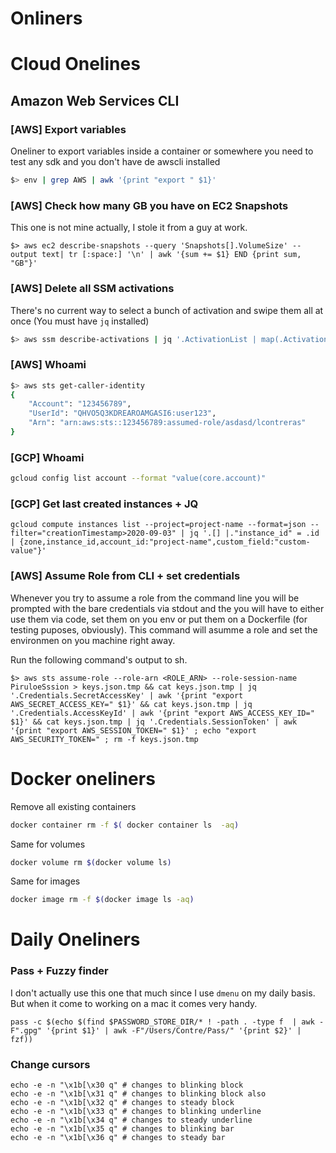 # Onliners

# Cloud Onelines

## Amazon Web Services CLI

### [AWS] Export variables

Oneliner to export variables inside a container or somewhere you need to test any sdk and you don't have de awscli installed

```bash
$> env | grep AWS | awk '{print "export " $1}'
```

### [AWS] Check how many GB you have on EC2 Snapshots

This one is not mine actually, I stole it from a guy at work.

```shell	
$> aws ec2 describe-snapshots --query 'Snapshots[].VolumeSize' --output text| tr [:space:] '\n' | awk '{sum += $1} END {print sum, "GB"}'
```

### [AWS] Delete all SSM activations

There's no current way to select a bunch of activation and swipe them all at once (You must have `jq` installed)

```bash
$> aws ssm describe-activations | jq '.ActivationList | map(.ActivationId) | .[]' | awk '{print "aws ssm delete-activation --activation-id " $1}'
```

### [AWS] Whoami

```bash
$> aws sts get-caller-identity
{
    "Account": "123456789",
    "UserId": "QHVO5Q3KDREAROAMGASI6:user123",
    "Arn": "arn:aws:sts::123456789:assumed-role/asdasd/lcontreras"
}
```

### [GCP]  Whoami

```bash
gcloud config list account --format "value(core.account)"
```

### [GCP] Get last created instances + JQ

```shell
gcloud compute instances list --project=project-name --format=json --filter="creationTimestamp>2020-09-03" | jq '.[] |."instance_id" = .id | {zone,instance_id,account_id:"project-name",custom_field:"custom-value"}'
```

### [AWS] Assume Role from CLI + set credentials

Whenever you try to assume a role from the command line you will be prompted with the bare credentials via stdout and the you will have to either use them via code, set them on you env or put them on a Dockerfile (for testing puposes, obviously). This command will asumme a role and set the environmen on you machine right away.

Run the following command's output to sh.

```shell
$> aws sts assume-role --role-arn <ROLE_ARN> --role-session-name PiruloeSssion > keys.json.tmp && cat keys.json.tmp | jq '.Credentials.SecretAccessKey' | awk '{print "export AWS_SECRET_ACCESS_KEY=" $1}' && cat keys.json.tmp | jq '.Credentials.AccessKeyId' | awk '{print "export AWS_ACCESS_KEY_ID=" $1}' && cat keys.json.tmp | jq '.Credentials.SessionToken' | awk '{print "export AWS_SESSION_TOKEN=" $1}' ; echo "export AWS_SECURITY_TOKEN=" ; rm -f keys.json.tmp
```


# Docker oneliners
Remove all existing containers

```bash
docker container rm -f $( docker container ls  -aq)
```

Same for volumes 

```bash
docker volume rm $(docker volume ls)
```

Same for images

```bash
docker image rm -f $(docker image ls -aq)
```
# Daily Oneliners

### Pass + Fuzzy finder

I don't actually use this one that much since I use `dmenu` on my daily basis. But when it come to working on a mac it comes very handy.

```shell
pass -c $(echo $(find $PASSWORD_STORE_DIR/* ! -path . -type f  | awk -F".gpg" '{print $1}' | awk -F"/Users/Contre/Pass/" '{print $2}' | fzf))
```

### Change cursors 

```shell
echo -e -n "\x1b[\x30 q" # changes to blinking block
echo -e -n "\x1b[\x31 q" # changes to blinking block also
echo -e -n "\x1b[\x32 q" # changes to steady block
echo -e -n "\x1b[\x33 q" # changes to blinking underline
echo -e -n "\x1b[\x34 q" # changes to steady underline
echo -e -n "\x1b[\x35 q" # changes to blinking bar
echo -e -n "\x1b[\x36 q" # changes to steady bar
```

